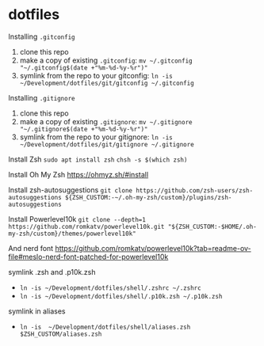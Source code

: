 # dotfiles

Installing `.gitconfig`
1. clone this repo
2. make a copy of existing `.gitconfig`: `mv ~/.gitconfig "~/.gitconfig$(date +"%m-%d-%y-%r")"`
3. symlink from the repo to your gitconfig: `ln -is ~/Development/dotfiles/git/gitconfig ~/.gitconfig`

Installing `.gitignore`
1. clone this repo
2. make a copy of existing `.gitignore`: `mv ~/.gitignore "~/.gitignore$(date +"%m-%d-%y-%r")"`
3. symlink from the repo to your gitignore: `ln -is ~/Development/dotfiles/git/gitignore ~/.gitignore`

Install Zsh
`sudo apt install zsh`
`chsh -s $(which zsh)`

Install Oh My Zsh
https://ohmyz.sh/#install

Install zsh-autosuggestions
`git clone https://github.com/zsh-users/zsh-autosuggestions ${ZSH_CUSTOM:-~/.oh-my-zsh/custom}/plugins/zsh-autosuggestions`

Install Powerlevel10k
`git clone --depth=1 https://github.com/romkatv/powerlevel10k.git "${ZSH_CUSTOM:-$HOME/.oh-my-zsh/custom}/themes/powerlevel10k"`

And nerd font
https://github.com/romkatv/powerlevel10k?tab=readme-ov-file#meslo-nerd-font-patched-for-powerlevel10k

symlink .zsh and .p10k.zsh

* `ln -is ~/Development/dotfiles/shell/.zshrc ~/.zshrc`
* `ln -is ~/Development/dotfiles/shell/.p10k.zsh ~/.p10k.zsh`

symlink in aliases

* `ln -is  ~/Development/dotfiles/shell/aliases.zsh $ZSH_CUSTOM/aliases.zsh` 
